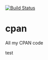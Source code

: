 [![Build Status](https://travis-ci.org/kstarsinic/cpan.png)](https://travis-ci.org/kstarsinic)

cpan
====

All my CPAN code

test

